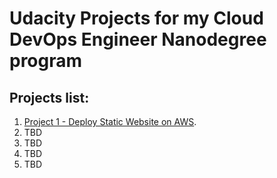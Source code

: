 # Udacity Projects for my Cloud DevOps Engineer Nanodegree program

## Projects list:
1. [Project 1 - Deploy Static Website on AWS](Project-1/README.md).
1. TBD
1. TBD
1. TBD
1. TBD
